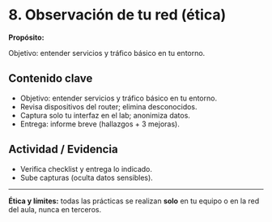 # 8. Observación de tu red (ética)

**Propósito:**

Objetivo: entender servicios y tráfico básico en tu entorno.

## Contenido clave
- Objetivo: entender servicios y tráfico básico en tu entorno.
- Revisa dispositivos del router; elimina desconocidos.
- Captura solo tu interfaz en el lab; anonimiza datos.
- Entrega: informe breve (hallazgos + 3 mejoras).

## Actividad / Evidencia
- Verifica checklist y entrega lo indicado.
- Sube capturas (oculta datos sensibles).

---
**Ética y límites:** todas las prácticas se realizan **solo** en tu equipo o en la red del aula, nunca en terceros.
